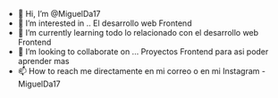 - 👋 Hi, I’m @MiguelDa17
- 👀 I’m interested in .. El desarrollo web  Frontend
- 🌱 I’m currently learning todo lo relacionado con el desarrollo web  Frontend
- 💞️ I’m looking to collaborate on ... Proyectos  Frontend para asi poder aprender mas
- 📫 How to reach me  directamente en mi correo o en mi Instagram - MiguelDa17

<!---
MiguelDa17/MiguelDa17 is a ✨ special ✨ repository because its `README.md` (this file) appears on your GitHub profile.
You can click the Preview link to take a look at your changes.
--->
